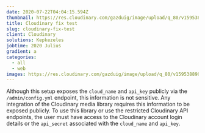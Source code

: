 ```yaml
---
date: 2020-07-22T04:04:15.594Z
thumbnail: https://res.cloudinary.com/gazduig/image/upload/q_80/v1595388903/sample.jpg
title: Cloudinary fix test
slug: cloudinary-fix-test
client: Cloudinary
solutions: Kepkezeles
jobtime: 2020 Julius
gradient: a
categories:
  - all
  - web
images: https://res.cloudinary.com/gazduig/image/upload/q_80/v1595388903/sample.jpg
---
```

Although this setup exposes the `cloud_name` and `api_key` publicly via the `/admin/config.yml` endpoint, this information is not sensitive. Any integration of the Cloudinary media library requires this information to be exposed publicly. To use this library or use the restricted Cloudinary API endpoints, the user must have access to the Cloudinary account login details or the `api_secret` associated with the `cloud_name` and `api_key`.